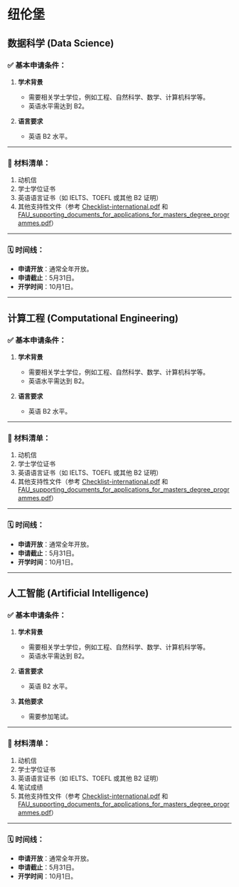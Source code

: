 # 纽伦堡

## 数据科学 (Data Science)

### ✅ 基本申请条件：

1. **学术背景**
   - 需要相关学士学位，例如工程、自然科学、数学、计算机科学等。
   - 英语水平需达到 B2。

2. **语言要求**
   - 英语 B2 水平。

---

### 📄 材料清单：

1. 动机信
2. 学士学位证书
3. 英语语言证书（如 IELTS、TOEFL 或其他 B2 证明）
4. 其他支持性文件（参考 [Checklist-international.pdf](https://www.fau.de/files/2019/12/Checklist-international.pdf) 和 [FAU_supporting_documents_for_applications_for_masters_degree_programmes.pdf](https://www.fau.eu/files/2015/05/FAU_supporting_documents_for_applications_for_masters_degree_programmes.pdf)）

---

### 🗓 时间线：

- **申请开放**：通常全年开放。
- **申请截止**：5月31日。
- **开学时间**：10月1日。

---

## 计算工程 (Computational Engineering)

### ✅ 基本申请条件：

1. **学术背景**
   - 需要相关学士学位，例如工程、自然科学、数学、计算机科学等。
   - 英语水平需达到 B2。

2. **语言要求**
   - 英语 B2 水平。

---

### 📄 材料清单：

1. 动机信
2. 学士学位证书
3. 英语语言证书（如 IELTS、TOEFL 或其他 B2 证明）
4. 其他支持性文件（参考 [Checklist-international.pdf](https://www.fau.de/files/2019/12/Checklist-international.pdf) 和 [FAU_supporting_documents_for_applications_for_masters_degree_programmes.pdf](https://www.fau.eu/files/2015/05/FAU_supporting_documents_for_applications_for_masters_degree_programmes.pdf)）

---

### 🗓 时间线：

- **申请开放**：通常全年开放。
- **申请截止**：5月31日。
- **开学时间**：10月1日。

---

## 人工智能 (Artificial Intelligence)

### ✅ 基本申请条件：

1. **学术背景**
   - 需要相关学士学位，例如工程、自然科学、数学、计算机科学等。
   - 英语水平需达到 B2。

2. **语言要求**
   - 英语 B2 水平。

3. **其他要求**
   - 需要参加笔试。

---

### 📄 材料清单：

1. 动机信
2. 学士学位证书
3. 英语语言证书（如 IELTS、TOEFL 或其他 B2 证明）
4. 笔试成绩
5. 其他支持性文件（参考 [Checklist-international.pdf](https://www.fau.de/files/2019/12/Checklist-international.pdf) 和 [FAU_supporting_documents_for_applications_for_masters_degree_programmes.pdf](https://www.fau.eu/files/2015/05/FAU_supporting_documents_for_applications_for_masters_degree_programmes.pdf)）

---

### 🗓 时间线：

- **申请开放**：通常全年开放。
- **申请截止**：5月31日。
- **开学时间**：10月1日。

